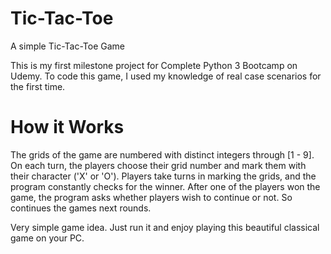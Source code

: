 # Tic-Tac-Toe
A simple Tic-Tac-Toe Game

This is my first milestone project for Complete Python 3 Bootcamp on Udemy. To code this game, I used my knowledge of real case scenarios for the first time.

# How it Works 

The grids of the game are numbered with distinct integers through [1 - 9]. On each turn, the players choose their grid number and mark them with their character ('X' or 'O'). Players take turns in marking the grids, and the program constantly checks for the winner. After one of the players won the game, the program asks whether players wish to continue or not. So continues the games next rounds.

Very simple game idea. Just run it and enjoy playing this beautiful classical game on your PC.
